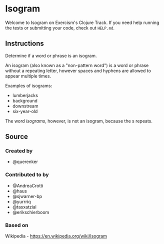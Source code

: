 # Isogram

Welcome to Isogram on Exercism's Clojure Track.
If you need help running the tests or submitting your code, check out `HELP.md`.

## Instructions

Determine if a word or phrase is an isogram.

An isogram (also known as a "non-pattern word") is a word or phrase without a repeating letter, however spaces and hyphens are allowed to appear multiple times.

Examples of isograms:

- lumberjacks
- background
- downstream
- six-year-old

The word _isograms_, however, is not an isogram, because the s repeats.

## Source

### Created by

- @querenker

### Contributed to by

- @AndreaCrotti
- @haus
- @sjwarner-bp
- @yurrriq
- @tasxatzial
- @erikschierboom

### Based on

Wikipedia - https://en.wikipedia.org/wiki/Isogram
